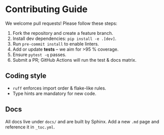 # Contributing Guide

We welcome pull requests!  Please follow these steps:

1. Fork the repository and create a feature branch.
2. Install dev dependencies: `pip install -e .[dev]`.
3. Run `pre-commit install` to enable linters.
4. Add or update **tests** – we aim for >95 % coverage.
5. Ensure `pytest -q` passes.
6. Submit a PR; GitHub Actions will run the test & docs matrix.

## Coding style
* `ruff` enforces import order & flake-like rules.
* Type hints are mandatory for new code.

## Docs
All docs live under `docs/` and are built by Sphinx.  Add a new `.md` page and reference it in `_toc.yml`.
